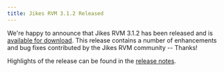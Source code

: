 ```yaml
---
title: Jikes RVM 3.1.2 Released
--- 
```


We're happy to announce that Jikes RVM 3.1.2 has been released and is [available for download](http://sourceforge.net/projects/jikesrvm/files/jikesrvm/3.1.2/jikesrvm-3.1.2.tar.bz2/download). This release contains a number of enhancements and bug fixes contributed by the Jikes RVM community -- Thanks!

Highlights of the release can be found in the [release notes](https://xtenlang.atlassian.net/projects/RVM/versions/10220).



